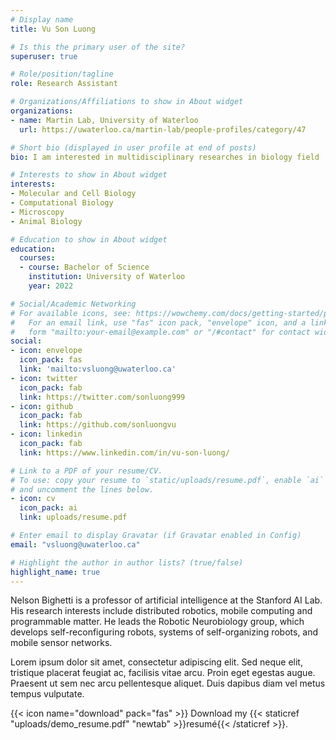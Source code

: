 ```yaml
---
# Display name
title: Vu Son Luong

# Is this the primary user of the site?
superuser: true

# Role/position/tagline
role: Research Assistant

# Organizations/Affiliations to show in About widget
organizations:
- name: Martin Lab, University of Waterloo
  url: https://uwaterloo.ca/martin-lab/people-profiles/category/47

# Short bio (displayed in user profile at end of posts)
bio: I am interested in multidisciplinary researches in biology field

# Interests to show in About widget
interests:
- Molecular and Cell Biology
- Computational Biology
- Microscopy
- Animal Biology

# Education to show in About widget
education:
  courses:
  - course: Bachelor of Science
    institution: University of Waterloo
    year: 2022

# Social/Academic Networking
# For available icons, see: https://wowchemy.com/docs/getting-started/page-builder/#icons
#   For an email link, use "fas" icon pack, "envelope" icon, and a link in the
#   form "mailto:your-email@example.com" or "/#contact" for contact widget.
social:
- icon: envelope
  icon_pack: fas
  link: 'mailto:vsluong@uwaterloo.ca'
- icon: twitter
  icon_pack: fab
  link: https://twitter.com/sonluong999
- icon: github
  icon_pack: fab
  link: https://github.com/sonluongvu
- icon: linkedin
  icon_pack: fab
  link: https://www.linkedin.com/in/vu-son-luong/

# Link to a PDF of your resume/CV.
# To use: copy your resume to `static/uploads/resume.pdf`, enable `ai` icons in `params.toml`, 
# and uncomment the lines below.
- icon: cv
  icon_pack: ai
  link: uploads/resume.pdf

# Enter email to display Gravatar (if Gravatar enabled in Config)
email: "vsluong@uwaterloo.ca"

# Highlight the author in author lists? (true/false)
highlight_name: true
---
```


Nelson Bighetti is a professor of artificial intelligence at the Stanford AI Lab. His research interests include distributed robotics, mobile computing and programmable matter. He leads the Robotic Neurobiology group, which develops self-reconfiguring robots, systems of self-organizing robots, and mobile sensor networks.

Lorem ipsum dolor sit amet, consectetur adipiscing elit. Sed neque elit, tristique placerat feugiat ac, facilisis vitae arcu. Proin eget egestas augue. Praesent ut sem nec arcu pellentesque aliquet. Duis dapibus diam vel metus tempus vulputate.

{{< icon name="download" pack="fas" >}} Download my {{< staticref "uploads/demo_resume.pdf" "newtab" >}}resumé{{< /staticref >}}.
